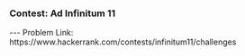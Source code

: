 <h3>Contest: Ad Infinitum 11</h3>
---
Problem Link:<br/>
https://www.hackerrank.com/contests/infinitum11/challenges
